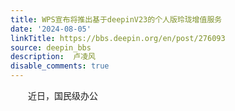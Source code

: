 ```yaml
---
title: WPS宣布将推出基于deepinV23的个人版玲珑增值服务
date: '2024-08-05'
linkTitle: https://bbs.deepin.org/en/post/276093
source: deepin_bbs
description:  卢凌风 
disable_comments: true
---
```

　　近日，国民级办公
